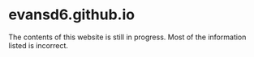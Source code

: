 # evansd6.github.io
The contents of this website is still in progress. Most of the information listed is incorrect.
